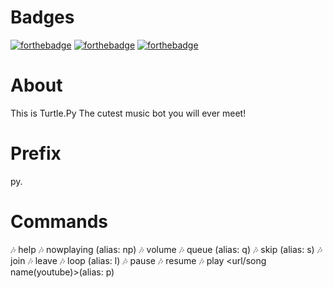# Badges
[![forthebadge](https://forthebadge.com/images/badges/made-with-python.svg)](https://forthebadge.com)
[![forthebadge](https://forthebadge.com/images/badges/built-with-love.svg)](https://forthebadge.com)
[![forthebadge](https://forthebadge.com/images/badges/built-by-developers.svg)](https://forthebadge.com)
#
# About
This is Turtle.Py
The cutest music bot you will ever meet!
#
# Prefix
py.
#
# Commands
🎶 help
🎶 nowplaying (alias: np)
🎶 volume
🎶 queue (alias: q)
🎶 skip (alias: s)
🎶 join
🎶 leave
🎶 loop (alias: l)
🎶 pause
🎶 resume
🎶 play <url/song name(youtube)>(alias: p)
#

